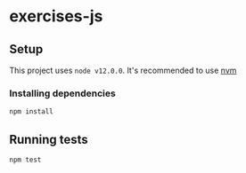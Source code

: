 # exercises-js

## Setup

This project uses `node v12.0.0`. It's recommended to use [nvm](https://github.com/nvm-sh/nvm)

### Installing dependencies

```bash
npm install
```

## Running tests

``` bash
npm test
```
